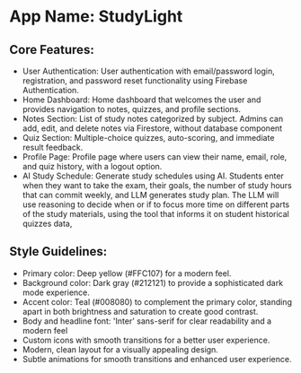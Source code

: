 # **App Name**: StudyLight 

## Core Features:

- User Authentication: User authentication with email/password login, registration, and password reset functionality using Firebase Authentication.
- Home Dashboard: Home dashboard that welcomes the user and provides navigation to notes, quizzes, and profile sections.
- Notes Section: List of study notes categorized by subject. Admins can add, edit, and delete notes via Firestore, without database component
- Quiz Section: Multiple-choice quizzes, auto-scoring, and immediate result feedback.
- Profile Page: Profile page where users can view their name, email, role, and quiz history, with a logout option.
- AI Study Schedule: Generate study schedules using AI. Students enter when they want to take the exam, their goals, the number of study hours that can commit weekly, and LLM generates study plan. The LLM will use reasoning to decide when or if to focus more time on different parts of the study materials, using the tool that informs it on student historical quizzes data, 

## Style Guidelines:

- Primary color: Deep yellow (#FFC107) for a modern feel. 
- Background color: Dark gray (#212121) to provide a sophisticated dark mode experience.
- Accent color: Teal (#008080) to complement the primary color, standing apart in both brightness and saturation to create good contrast.
- Body and headline font: 'Inter' sans-serif for clear readability and a modern feel
- Custom icons with smooth transitions for a better user experience.
- Modern, clean layout for a visually appealing design.
- Subtle animations for smooth transitions and enhanced user experience.
